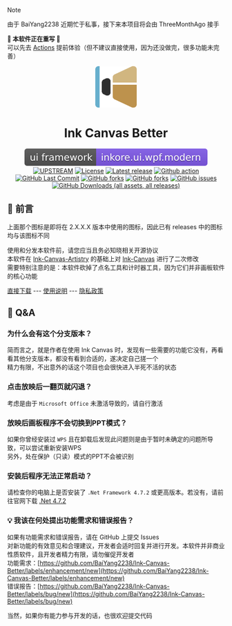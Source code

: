 > [!NOTE]
> 由于 BaiYang2238 近期忙于私事，接下来本项目将会由 ThreeMonthAgo 接手  
>
> **:construction: 本软件正在重写 :construction:**  
> 可以先去 [Actions](https://github.com/BaiYang2238/Ink-Canvas-Better/actions) 提前体验（但不建议直接使用，因为还没做完，很多功能未完善）

<div align="center">

<img src="./Images/Ink Canvas Better.png" style="width:96px;"/>

# Ink Canvas Better

[![iNKORE.UI.WPF.Modern](https://github.com/iNKORE-NET/UI.WPF.Modern/blob/main/assets/images/badges/UI.WPF.Modern_Main_Shield.svg?raw=true)](https://github.com/iNKORE-NET/UI.WPF.Modern)
[![UPSTREAM](https://img.shields.io/badge/UpStream-InkCanvas/Ink--Canvas--Artistry-red.svg "LICENSE")](https://github.com/InkCanvas/Ink-Canvas-Artistry)
[![License](https://img.shields.io/github/license/BaiYang2238/Ink-Canvas-Better.svg)](./LICENSE)
[![Latest release](https://img.shields.io/github/release/BaiYang2238/Ink-Canvas-Better.svg?style=shield)](https://github.com/BaiYang2238/Ink-Canvas-Better/releases/latest)
[![Github action](https://github.com/BaiYang2238/Ink-Canvas-Better/actions/workflows/dotnet-desktop.yml/badge.svg)](https://github.com/BaiYang2238/Ink-Canvas-Better/actions/workflows/dotnet-desktop.yml)
[![GitHub Last Commit](https://img.shields.io/github/last-commit/BaiYang2238/Ink-Canvas-Better)](https://github.com/BaiYang2238/Ink-Canvas-Better/commits/master)
[![GitHub forks](https://img.shields.io/github/forks/BaiYang2238/Ink-Canvas-Better.svg?style=social&label=Fork&maxAge=2592000)]()
[![GitHub forks](https://img.shields.io/github/stars/BaiYang2238/Ink-Canvas-Better.svg?style=social&label=Star&maxAge=2592000)]()
[![GitHub issues](https://img.shields.io/github/issues/BaiYang2238/Ink-Canvas-Better)](https://github.com/BaiYang2238/Ink-Canvas-Better/issues)
[![GitHub Downloads (all assets, all releases)](https://img.shields.io/github/downloads/BaiYang2238/Ink-Canvas-Better/total)](https://github.com/BaiYang2238/Ink-Canvas-Better/releases/latest)

</div>

## :eyes: 前言

上面那个图标是即将在 2.X.X.X 版本中使用的图标，因此已有 releases 中的图标均与该图标不同

使用和分发本软件前，请您应当且务必知晓相关开源协议  
本软件在 [Ink-Canvas-Artistry](https://github.com/InkCanvas/Ink-Canvas-Artistry) 的基础上对 [Ink-Canvas](https://github.com/WXRIW/Ink-Canvas) 进行了二次修改  
需要特别注意的是：本软件砍掉了点名工具和计时器工具，因为它们并非画板软件的核心功能  

[直接下载](https://github.com/BaiYang2238/Ink-Canvas-Better/releases/latest) --- [使用说明](./Document/Manual.md) --- [隐私政策](./Document/Privacy.md)

## :green_book: Q&A

### 为什么会有这个分支版本？
简而言之，就是作者在使用 Ink Canvas 时，发现有一些需要的功能它没有，再看看其他分支版本，都没有看到合适的，遂决定自己搓一个  
精力有限，不出意外的话这个项目也会很快进入半死不活的状态

### 点击放映后一翻页就闪退？
考虑是由于 `Microsoft Office` 未激活导致的，请自行激活

### 放映后画板程序不会切换到PPT模式？
如果你曾经安装过 `WPS` 且在卸载后发现此问题则是由于暂时未确定的问题所导致，可以尝试重新安装WPS  
另外，处在保护（只读）模式的PPT不会被识别  

### 安装后程序无法正常启动？
请检查你的电脑上是否安装了 `.Net Framework 4.7.2` 或更高版本。若没有，请前往官网下载 [.Net 4.7.2](https://dotnet.microsoft.com/en-us/download/dotnet-framework/thank-you/net472-offline-installer)  

### :bulb: 我该在何处提出功能需求和错误报告？
如果有功能需求和错误报告，请在 GitHub 上提交 Issues  
对新功能的有效意见和合理建议，开发者会适时回复并进行开发。本软件并非商业性质软件，且开发者精力有限，请勿催促开发者  
功能需求：[https://github.com/BaiYang2238/Ink-Canvas-Better/labels/enhancement/new](https://github.com/BaiYang2238/Ink-Canvas-Better/labels/enhancement/new)  
错误报告：[https://github.com/BaiYang2238/Ink-Canvas-Better/labels/bug/new](https://github.com/BaiYang2238/Ink-Canvas-Better/labels/bug/new)

当然，如果你有能力参与开发的话，也很欢迎提交代码
